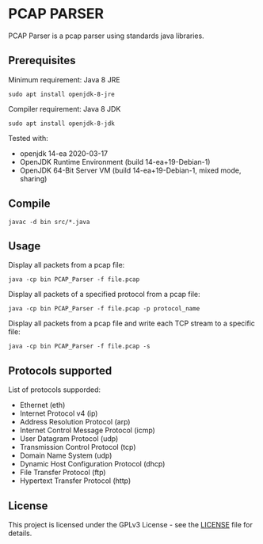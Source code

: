 # PCAP PARSER

PCAP Parser is a pcap parser using standards java libraries.

## Prerequisites

Minimum requirement: Java 8 JRE 
```console
sudo apt install openjdk-8-jre
```
Compiler requirement: Java 8 JDK 
```console
sudo apt install openjdk-8-jdk
```

Tested with:
- openjdk 14-ea 2020-03-17
- OpenJDK Runtime Environment (build 14-ea+19-Debian-1)
- OpenJDK 64-Bit Server VM (build 14-ea+19-Debian-1, mixed mode, sharing)


## Compile

```console
javac -d bin src/*.java
```

## Usage

Display all packets from a pcap file:
```console
java -cp bin PCAP_Parser -f file.pcap
```

Display all packets of a specified protocol from a pcap file:
```console
java -cp bin PCAP_Parser -f file.pcap -p protocol_name
```

Display all packets from a pcap file and write each TCP stream to a specific file:
```console
java -cp bin PCAP_Parser -f file.pcap -s
```

## Protocols supported

List of protocols supporded:
- Ethernet (eth)
- Internet Protocol v4 (ip)
- Address Resolution Protocol (arp)
- Internet Control Message Protocol (icmp)
- User Datagram Protocol (udp)
- Transmission Control Protocol (tcp)
- Domain Name System (udp)
- Dynamic Host Configuration Protocol (dhcp)
- File Transfer Protocol (ftp)
- Hypertext Transfer Protocol (http)

## License

This project is licensed under the GPLv3 License - see the [LICENSE](LICENSE) file for details.
